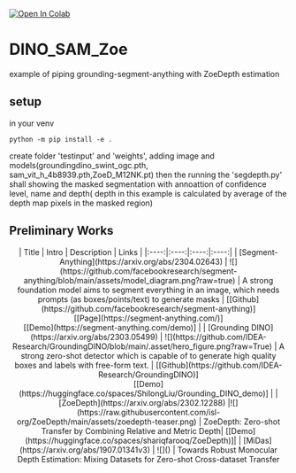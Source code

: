 [![Open In Colab](https://colab.research.google.com/assets/colab-badge.svg)](https://colab.research.google.com/github/deng232/DINO_SAM_Zoe/colab_Example.ipynb)
# DINO_SAM_Zoe
example of piping grounding-segment-anything with ZoeDepth estimation


## setup
in your venv
```
python -m pip install -e .
```
create folder 'testinput' and 'weights', adding image and models(groundingdino_swint_ogc.pth, sam_vit_h_4b8939.pth,ZoeD_M12NK.pt) then the running the 'segdepth.py' shall showing the masked segmentation with annoattion of confidence level, name and depth( depth in this example is calculated by average of the depth map pixels in the masked region)
## Preliminary Works
<div align='center'>
| Title | Intro | Description | Links |
|:----:|:----:|:----:|:----:|
| [Segment-Anything](https://arxiv.org/abs/2304.02643) | ![](https://github.com/facebookresearch/segment-anything/blob/main/assets/model_diagram.png?raw=true) | A strong foundation model aims to segment everything in an image, which needs prompts (as boxes/points/text) to generate masks | [[Github](https://github.com/facebookresearch/segment-anything)] <br> [[Page](https://segment-anything.com/)] <br> [[Demo](https://segment-anything.com/demo)] |
| [Grounding DINO](https://arxiv.org/abs/2303.05499) | ![](https://github.com/IDEA-Research/GroundingDINO/blob/main/.asset/hero_figure.png?raw=True) | A strong zero-shot detector which is capable of to generate high quality boxes and labels with free-form text. | [[Github](https://github.com/IDEA-Research/GroundingDINO)] <br> [[Demo](https://huggingface.co/spaces/ShilongLiu/Grounding_DINO_demo)] |
|[ZoeDepth](https://arxiv.org/abs/2302.12288) |![](https://raw.githubusercontent.com/isl-org/ZoeDepth/main/assets/zoedepth-teaser.png) | ZoeDepth: Zero-shot Transfer by Combining Relative and Metric Depth| [[Demo](https://huggingface.co/spaces/shariqfarooq/ZoeDepth)]|
| [MiDas](https://arxiv.org/abs/1907.01341v3) | ![]() | Towards Robust Monocular Depth Estimation: Mixing Datasets for Zero-shot Cross-dataset Transfer

</div>
